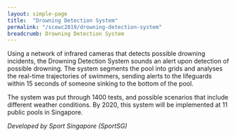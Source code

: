 ```yaml
---
layout: simple-page
title:  "Drowning Detection System"
permalink: "/scewc2019/drowning-detection-system"
breadcrumb: Drowning Detection System
---
```


Using a network of infrared cameras that detects possible drowning incidents, the Drowning Detection System sounds an alert upon detection of possible drowning. The system segments the pool into grids and analyses the real-time trajectories of swimmers, sending alerts to the lifeguards within 15 seconds of someone sinking to the bottom of the pool.

The system was put through 1400 tests, and possible scenarios that include different weather conditions. By 2020, this system will be implemented at 11 public pools in Singapore.

*Developed by Sport Singapore (SportSG)*

